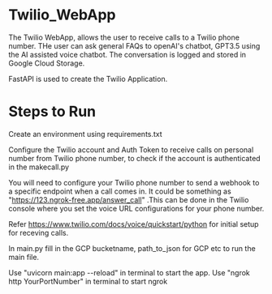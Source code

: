 # Twilio_WebApp

The Twilio WebApp, allows the user to receive calls to a Twilio phone number. THe user can ask general FAQs to openAI's chatbot, GPT3.5 using the AI assisted voice chatbot. The conversation is logged and stored in Google Cloud Storage. 

FastAPI is used to create the Twilio Application. 
# Steps to Run 
Create an environment using requirements.txt

Configure the Twilio account and Auth Token to receive calls on personal number from Twilio phone number, to check if the account is authenticated in the makecall.py

You will need to configure your Twilio phone number to send a webhook to a specific endpoint when a call comes in. It could be something as  "https://123.ngrok-free.app/answer_call" .This can be done in the Twilio console where you set the voice URL configurations for your phone number.

Refer https://www.twilio.com/docs/voice/quickstart/python for initial setup for receving calls. 

In main.py fill in the GCP bucketname, path_to_json for GCP etc to run the main file. 

Use "uvicorn main:app --reload" in terminal to start the app. 
Use "ngrok http YourPortNumber" in terminal to start ngrok 

